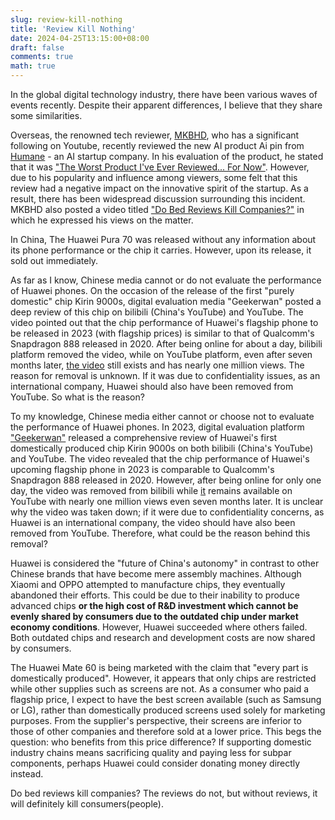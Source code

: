```yaml
---
slug: review-kill-nothing
title: 'Review Kill Nothing'
date: 2024-04-25T13:15:00+08:00
draft: false
comments: true
math: true
---
```


In the global digital technology industry, there have been various waves of events recently. Despite their apparent differences, I believe that they share some similarities.

Overseas, the renowned tech reviewer, [MKBHD](https://www.youtube.com/@mkbhd), who has a significant following on Youtube, recently reviewed the new AI product Ai pin from [Humane](https://humane.com) - an AI startup company. In his evaluation of the product, he stated that it was ["The Worst Product I've Ever Reviewed... For Now"](https://youtu.be/TitZV6k8zfA?si=9NrIwOMcaW4D__ez). However, due to his popularity and influence among viewers, some felt that this review had a negative impact on the innovative spirit of the startup. As a result, there has been widespread discussion surrounding this incident. MKBHD also posted a video titled ["Do Bed Reviews Kill Companies?"](https://youtu.be/QztFpzKsdeA?si=eLh8jlxdOr4GBp75) in which he expressed his views on the matter.

In China, The Huawei Pura 70 was released without any information about its phone performance or the chip it carries. However, upon its release, it sold out immediately.

As far as I know, Chinese media cannot or do not evaluate the performance of Huawei phones. On the occasion of the release of the first "purely domestic" chip Kirin 9000s, digital evaluation media "Geekerwan" posted a deep review of this chip on bilibili (China's YouTube) and YouTube. The video pointed out that the chip performance of Huawei's flagship phone to be released in 2023 (with flagship prices) is similar to that of Qualcomm's Snapdragon 888 released in 2020. After being online for about a day, bilibili platform removed the video, while on YouTube platform, even after seven months later, [the video](https://youtu.be/SCRIFe0uaac?si=CX1KwTiIBczPXrgE) still exists and has nearly one million views. The reason for removal is unknown. If it was due to confidentiality issues, as an international company, Huawei should also have been removed from YouTube. So what is the reason?

To my knowledge, Chinese media either cannot or choose not to evaluate the performance of Huawei phones. In 2023, digital evaluation platform ["Geekerwan"](https://www.youtube.com/@geekerwan1024) released a comprehensive review of Huawei's first domestically produced chip Kirin 9000s on both bilibili (China's YouTube) and YouTube. The video revealed that the chip performance of Huawei's upcoming flagship phone in 2023 is comparable to Qualcomm's Snapdragon 888 released in 2020. However, after being online for only one day, the video was removed from bilibili while [it](https://youtu.be/SCRIFe0uaac?si=CX1KwTiIBczPXrgE) remains available on YouTube with nearly one million views even seven months later. It is unclear why the video was taken down; if it were due to confidentiality concerns, as Huawei is an international company, the video should have also been removed from YouTube. Therefore, what could be the reason behind this removal?

Huawei is considered the "future of China's autonomy" in contrast to other Chinese brands that have become mere assembly machines. Although Xiaomi and OPPO attempted to manufacture chips, they eventually abandoned their efforts. This could be due to their inability to produce advanced chips **or the high cost of R&D investment which cannot be evenly shared by consumers due to the outdated chip under market economy conditions**. However, Huawei succeeded where others failed. Both outdated chips and research and development costs are now shared by consumers.

The Huawei Mate 60 is being marketed with the claim that "every part is domestically produced". However, it appears that only chips are restricted while other supplies such as screens are not. As a consumer who paid a flagship price, I expect to have the best screen available (such as Samsung or LG), rather than domestically produced screens used solely for marketing purposes. From the supplier's perspective, their screens are inferior to those of other companies and therefore sold at a lower price. This begs the question: who benefits from this price difference? If supporting domestic industry chains means sacrificing quality and paying less for subpar components, perhaps Huawei could consider donating money directly instead.

Do bed reviews kill companies? The reviews do not, but without reviews, it will definitely kill consumers(people).
